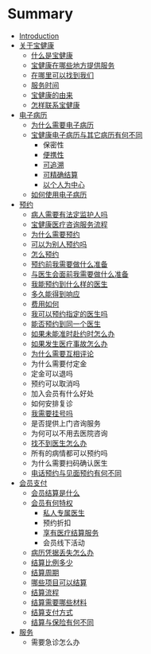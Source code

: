 # Summary

* [Introduction](README.md)
* [关于宝健康](chapter1.md)
  * [什么是宝健康](chapter1/bao-jian-kang.md)
  * [宝健康在哪些地方提供服务](chapter1/bao-jian-kang-zai-na-xie-di-fang-ti-gong-fu-wu.md)
  * [在哪里可以找到我们](chapter1/zai-na-li-ke-yi-zhao-dao-wo-men.md)
  * [服务时间](chapter1/fu-wu-shi-jian.md)
  * [宝健康的由来](chapter1/bao-jian-kang-de-you-lai.md)
  * [怎样联系宝健康](chapter1/zen-yang-lian-xi-bao-jian-kang.md)
* [电子病历](dian-zi-bing-li.md)
  * [为什么需要电子病历](dian-zi-bing-li/wei-shi-yao-xu-yao-ge-ren-dian-zi-bing-li.md)
  * [宝健康电子病历与其它病历有何不同](dian-zi-bing-li/bao-jian-kang-dian-zi-bing-li-de-te-dian.md)
    * 保密性
    * [便携性](dian-zi-bing-li/bao-jian-kang-dian-zi-bing-li-de-te-dian/bian-xi-xing.md)
    * [可追溯](dian-zi-bing-li/bao-jian-kang-dian-zi-bing-li-de-te-dian/ke-zhui-su.md)
    * [可精确结算](dian-zi-bing-li/bao-jian-kang-dian-zi-bing-li-de-te-dian/ke-jing-que-jie-suan.md)
    * [以个人为中心](dian-zi-bing-li/bao-jian-kang-dian-zi-bing-li-de-te-dian/ke-jing-que-jie-suan/yi-ge-ren-wei-zhong-xin.md)
  * [如何使用电子病历](dian-zi-bing-li/ru-he-shi-yong-dian-zi-bing-li.md)
* [预约](yu-yue.md)
  * [病人需要有法定监护人吗](yu-yue/bing-ren-xu-yao-you-fa-ding-jian-hu-ren-ma.md)
  * [宝健康医疗咨询服务流程](yu-yue/bao-jian-kang-zi-xun-fu-wu-liu-cheng.md)
  * [为什么需要预约](yu-yue/wei-shi-yao-xu-yao-yu-yue.md)
  * [可以为别人预约吗](yu-yue/ke-yi-wei-bie-ren-yu-yue-ma.md)
  * [怎么预约](yu-yue/zen-yao-yu-yue.md)
  * [预约前我需要做什么准备](yu-yue/yu-yue-qian-wo-xu-yao-zuo-shi-yao-zhun-bei.md)
  * [与医生会面前我需要做什么准备](yu-yue/yu-yi-sheng-hui-mian-qian-wo-xu-yao-zuo-shi-yao-zhun-bei.md)
  * [我能预约到什么样的医生](yu-yue/ru-he-yu-yue-dao-he-shi-de-yi-sheng.md)
  * [多久能得到响应](yu-yue/duo-jiu-neng-de-dao-xiang-ying.md)
  * [费用如何](yu-yue/fei-yong-ru-he.md)
  * [我可以预约指定的医生吗](yu-yue/wo-ke-yi-yu-yue-zhi-ding-de-yi-sheng-ma.md)
  * [能否预约到同一个医生](yu-yue/neng-fou-yu-yue-dao-tong-yi-ge-yi-sheng.md)
  * [如果未能准时赴约时怎么办](yu-yue/ru-guo-hui-mian-shi-chi-dao-zen-yao-ban.md)
  * [如果发生医疗事故怎么办](yu-yue/ru-guo-fa-sheng-yi-liao-shi-gu-zen-yao-ban.md)
  * [为什么需要互相评论](yu-yue/wei-shi-yao-xu-yao-hu-xiang-ping-lun.md)
  * 为什么需要付定金
  * 定金可以退吗
  * 预约可以取消吗
  * 加入会员有什么好处
  * 如何安排复诊
  * [我需要挂号吗](yu-yue/wo-xu-yao-gua-hao-ma.md)
  * 是否提供上门咨询服务
  * 为何可以不用去医院咨询
  * [找不到医生怎么办](yu-yue/zhao-bu-dao-yi-sheng-zen-yao-ban.md)
  * 所有的病情都可以预约吗
  * 为什么需要扫码确认医生
  * [电话预约与见面预约有何不同](yu-yue/dian-hua-yu-yue-yu-jian-mian-yu-yue-you-he-bu-tong.md)
* [会员支付](hui-yuan-zhi-fu.md)
  * [会员结算是什么](hui-yuan-zhi-fu/hui-yuan-jie-suan-shi-shi-yao.md)
  * [会员有何特权](hui-yuan-zhi-fu/hui-yuan-te-quan.md)
    * [私人专属医生](hui-yuan-zhi-fu/hui-yuan-te-quan/ke-yi-yu-yue-tong-yi-ge-yi-sheng.md)
    * 预约折扣
    * [享有医疗结算服务](hui-yuan-zhi-fu/hui-yuan-te-quan/geng-gao-de-bao-xiao-bi-li.md)
    * 会员线下活动
  * [病历凭据丢失怎么办](hui-yuan-zhi-fu/bing-li-ping-ju-diu-shi-zen-yao-ban.md)
  * [结算比例多少](hui-yuan-zhi-fu/jie-suan-bi-li-duo-shao.md)
  * [结算周期](hui-yuan-zhi-fu/jie-suan-zhou-qi.md)
  * [哪些项目可以结算](hui-yuan-zhi-fu/na-xie-xiang-mu-ke-yi-jie-suan.md)
  * [结算流程](hui-yuan-zhi-fu/jie-suan-liu-cheng.md)
  * [结算需要哪些材料](hui-yuan-zhi-fu/jie-suan-xu-yao-na-xie-cai-liao.md)
  * [结算支付方式](hui-yuan-zhi-fu/jie-suan-zhi-fu-fang-shi.md)
  * [结算与保险有何不同](hui-yuan-zhi-fu/jie-suan-yu-bao-xian-you-he-bu-tong.md)
* [服务](fu-wu.md)
  * 需要急诊怎么办

